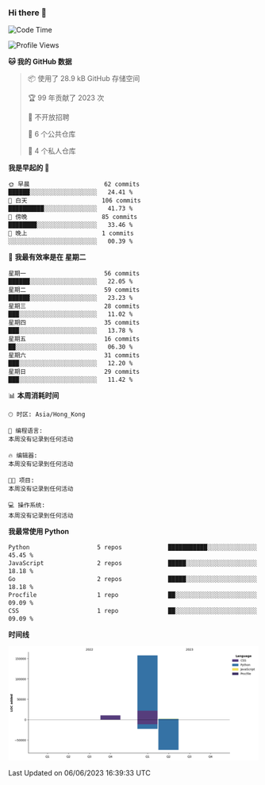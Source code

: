 ### Hi there 👋

<!--
**Mrzqd/Mrzqd** is a ✨ _special_ ✨ repository because its `README.md` (this file) appears on your GitHub profile.

Here are some ideas to get you started:

- 🔭 I’m currently working on ...
- 🌱 I’m currently learning ...
- 👯 I’m looking to collaborate on ...
- 🤔 I’m looking for help with ...
- 💬 Ask me about ...
- 📫 How to reach me: ...
- 😄 Pronouns: ...
- ⚡ Fun fact: ...
-->
<!--START_SECTION:waka-->
![Code Time](http://img.shields.io/badge/Code%20Time-110%20hrs%2048%20mins-blue)

![Profile Views](http://img.shields.io/badge/%E4%B8%AA%E4%BA%BA%E8%B5%84%E6%96%99%E8%A7%82%E7%9C%8B%E6%AC%A1%E6%95%B0-5-blue)

**🐱 我的 GitHub 数据** 

> 📦  使用了 28.9 kB GitHub 存储空间 
 > 
> 🏆 99 年贡献了 2023 次
 > 
> 🚫 不开放招聘
 > 
> 📜 6 个公共仓库 
 > 
> 🔑 4 个私人仓库 
 > 
**我是早起的 🐤** 

```text
🌞 早晨                     62 commits          ██████░░░░░░░░░░░░░░░░░░░   24.41 % 
🌆 白天                     106 commits         ██████████░░░░░░░░░░░░░░░   41.73 % 
🌃 傍晚                     85 commits          ████████░░░░░░░░░░░░░░░░░   33.46 % 
🌙 晚上                     1 commits           ░░░░░░░░░░░░░░░░░░░░░░░░░   00.39 % 
```
📅 **我最有效率是在 星期二** 

```text
星期一                      56 commits          ██████░░░░░░░░░░░░░░░░░░░   22.05 % 
星期二                      59 commits          ██████░░░░░░░░░░░░░░░░░░░   23.23 % 
星期三                      28 commits          ███░░░░░░░░░░░░░░░░░░░░░░   11.02 % 
星期四                      35 commits          ███░░░░░░░░░░░░░░░░░░░░░░   13.78 % 
星期五                      16 commits          ██░░░░░░░░░░░░░░░░░░░░░░░   06.30 % 
星期六                      31 commits          ███░░░░░░░░░░░░░░░░░░░░░░   12.20 % 
星期日                      29 commits          ███░░░░░░░░░░░░░░░░░░░░░░   11.42 % 
```


📊 **本周消耗时间** 

```text
🕑︎ 时区: Asia/Hong_Kong

💬 编程语言: 
本周没有记录到任何活动

🔥 编辑器: 
本周没有记录到任何活动

🐱‍💻 项目: 
本周没有记录到任何活动

💻 操作系统: 
本周没有记录到任何活动
```

**我最常使用 Python** 

```text
Python                   5 repos             ███████████░░░░░░░░░░░░░░   45.45 % 
JavaScript               2 repos             █████░░░░░░░░░░░░░░░░░░░░   18.18 % 
Go                       2 repos             █████░░░░░░░░░░░░░░░░░░░░   18.18 % 
Procfile                 1 repo              ██░░░░░░░░░░░░░░░░░░░░░░░   09.09 % 
CSS                      1 repo              ██░░░░░░░░░░░░░░░░░░░░░░░   09.09 % 
```



**时间线**

![Lines of Code chart](https://raw.githubusercontent.com/Mrzqd/Mrzqd/main/assets/bar_graph.png)


 Last Updated on 06/06/2023 16:39:33 UTC
<!--END_SECTION:waka-->
